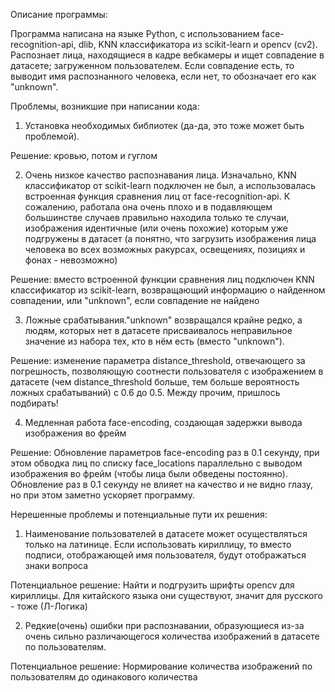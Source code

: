 Описание программы:

Программа написана на языке Python, с использованием face-recognition-api, dlib, KNN классификатора из scikit-learn и opencv (cv2). Распознает лица, находящиеся в кадре вебкамеры и ищет совпадение в датасете; загруженном пользователем. Если совпадение есть, то выводит имя распознанного человека, если нет, то обозначает его как "unknown".

Проблемы, возникшие при написании кода:
1) Установка необходимых библиотек (да-да, это тоже может быть проблемой).

Решение: кровью, потом и гуглом

2) Очень низкое качество распознавания лица.
Изначально, KNN классификатор от scikit-learn подключен не был, а использовалась встроенная функция сравнения лиц от face-recognition-api. К сожалению, работала она очень плохо и в подавляющем большинстве случаев правильно находила только те случаи, изображения идентичные (или очень похожие) которым уже подгружены в датасет (а понятно, что загрузить изображения лица человека во всех возможных ракурсах, освещениях, позициях и фонах - невозможно)

Решение: вместо встроенной функции сравнения лиц подключен KNN классификатор из scikit-learn, возвращающий информацию о найденном совпадении, или "unknown", если совпадение не найдено

3) Ложные срабатывания."unknown" возвращался крайне редко, а людям, которых нет в датасете присваивалось неправильное значение из набора тех, кто в нём есть (вместо "unknown").

Решение: изменение параметра distance_threshold, отвечающего за погрешность, позволяющую соотнести пользователя с изображением в датасете (чем distance_threshold больше, тем больше вероятность ложных срабатываний) с 0.6 до 0.5. Между прочим, пришлось подбирать!

4) Медленная работа face-encoding, создающая задержки вывода изображения во фрейм

Решение:
Обновление параметров face-encoding раз в 0.1 секунду, при этом обводка лиц по списку face_locations параллельно с выводом изображения во фрейм (чтобы лица были обведены постоянно). Обновление раз в 0.1 секунду не влияет на качество и не видно глазу, но при этом заметно ускоряет программу.



Нерешенные проблемы и потенциальные пути их решения:


1) Наименование пользователей в датасете может осуществляться только на латинице. Если использовать кириллицу, то вместо подписи, отображающей имя пользователя, будут отображаться знаки вопроса

Потенциальное решение:
Найти и подгрузить шрифты opencv для кириллицы. Для китайского языка они существуют, значит для русского - тоже (Л-Логика)

2) Редкие(очень) ошибки при распознавании, образующиеся из-за очень сильно различающегося количества изображений в датасете по пользователям.

Потенциальное решение:
Нормирование количества изображений по пользователям до одинакового количества
